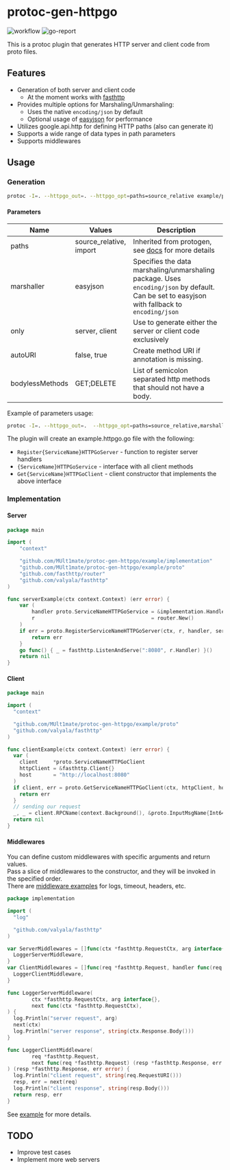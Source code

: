 # protoc-gen-httpgo

![workflow](https://github.com/MUlt1mate/protoc-gen-httpgo/actions/workflows/go.yml/badge.svg)
![go-report](https://goreportcard.com/badge/github.com/MUlt1mate/protoc-gen-httpgo)

This is a protoc plugin that generates HTTP server and client code from proto files.

## Features

- Generation of both server and client code
  - At the moment works with [fasthttp](https://github.com/valyala/fasthttp)
- Provides multiple options for Marshaling/Unmarshaling:
    - Uses the native `encoding/json` by default
    - Optional usage of [easyjson](https://github.com/mailru/easyjson) for performance
- Utilizes google.api.http for defining HTTP paths (also can generate it)
- Supports a wide range of data types in path parameters
- Supports middlewares

## Usage

### Generation

```bash  
protoc -I=. --httpgo_out=. --httpgo_opt=paths=source_relative example/proto/example.proto
```  

#### Parameters

| Name            | Values                  | Description                                                                                                                                  |
|-----------------|-------------------------|----------------------------------------------------------------------------------------------------------------------------------------------|
| paths           | source_relative, import | Inherited from protogen, see [docs](https://protobuf.dev/reference/go/go-generated/#invocation) for more details                             |
| marshaller      | easyjson                | Specifies the data marshaling/unmarshaling package. Uses `encoding/json` by default. Can be set to easyjson with fallback to `encoding/json` |
| only            | server, client          | Use to generate either the server or client code exclusively                                                                                 |
| autoURI         | false, true             | Create method URI if annotation is missing.                                                                                                  |
| bodylessMethods | GET;DELETE              | List of semicolon separated http methods that should not have a body.                                                                        |

Example of parameters usage:

```bash
protoc -I=. --httpgo_out=.  --httpgo_opt=paths=source_relative,marshaller=easyjson,only=server,autoURI=true example/proto/example.proto
```

The plugin will create an example.httpgo.go file with the following:

- `Register{ServiceName}HTTPGoServer` - function to register server handlers
- `{ServiceName}HTTPGoService` - interface with all client methods
- `Get{ServiceName}HTTPGoClient` - client constructor that implements the above interface

### Implementation

#### Server

```go
package main

import (
	"context"

	"github.com/MUlt1mate/protoc-gen-httpgo/example/implementation"
	"github.com/MUlt1mate/protoc-gen-httpgo/example/proto"
	"github.com/fasthttp/router"
	"github.com/valyala/fasthttp"
)

func serverExample(ctx context.Context) (err error) {
	var (
		handler proto.ServiceNameHTTPGoService = &implementation.Handler{}
		r                                      = router.New()
	)
	if err = proto.RegisterServiceNameHTTPGoServer(ctx, r, handler, serverMiddlewares); err != nil {
		return err
	}
	go func() { _ = fasthttp.ListenAndServe(":8080", r.Handler) }()
	return nil
}

```

#### Client

```go
package main

import (
  "context"

  "github.com/MUlt1mate/protoc-gen-httpgo/example/proto"
  "github.com/valyala/fasthttp"
)

func clientExample(ctx context.Context) (err error) {
  var (
    client     *proto.ServiceNameHTTPGoClient
    httpClient = &fasthttp.Client{}
    host       = "http://localhost:8080"
  )
  if client, err = proto.GetServiceNameHTTPGoClient(ctx, httpClient, host, clientMiddlewares); err != nil {
    return err
  }
  // sending our request
  _, _ = client.RPCName(context.Background(), &proto.InputMsgName{Int64Argument: 999, StringArgument: "rand"})
  return nil
}

```

#### Middlewares

You can define custom middlewares with specific arguments and return values.  
Pass a slice of middlewares to the constructor, and they will be invoked in the specified order.  
There are [middleware examples](https://github.com/MUlt1mate/protoc-gen-httpgo/blob/main/example/middleware/middlewares.go) for logs, timeout, headers, etc.   

```go
package implementation

import (
  "log"

  "github.com/valyala/fasthttp"
)

var ServerMiddlewares = []func(ctx *fasthttp.RequestCtx, arg interface{}, next func(ctx *fasthttp.RequestCtx)){
  LoggerServerMiddleware,
}
var ClientMiddlewares = []func(req *fasthttp.Request, handler func(req *fasthttp.Request) (resp *fasthttp.Response, err error)) (resp *fasthttp.Response, err error){
  LoggerClientMiddleware,
}

func LoggerServerMiddleware(
        ctx *fasthttp.RequestCtx, arg interface{},
        next func(ctx *fasthttp.RequestCtx),
) {
  log.Println("server request", arg)
  next(ctx)
  log.Println("server response", string(ctx.Response.Body()))
}

func LoggerClientMiddleware(
        req *fasthttp.Request,
        next func(req *fasthttp.Request) (resp *fasthttp.Response, err error),
) (resp *fasthttp.Response, err error) {
  log.Println("client request", string(req.RequestURI()))
  resp, err = next(req)
  log.Println("client response", string(resp.Body()))
  return resp, err
}

```

See [example](https://github.com/MUlt1mate/protoc-gen-httpgo/tree/main/example) for more details.

## TODO

- Improve test cases
- Implement more web servers
